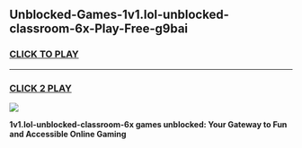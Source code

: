 
## Unblocked-Games-1v1.lol-unblocked-classroom-6x-Play-Free-g9bai
<h3>
<a href="https://premium76.site?title=1v1.lol-unblocked-classroom-6x&ref=18A1">CLICK TO PLAY</a></h3>
<hr>

<h3>
<a href="https://premium76.site?title=1v1.lol-unblocked-classroom-6x&ref=18A1">CLICK 2 PLAY</a>
  
</h3>

<a href="https://premium76.site?title=1v1.lol-unblocked-classroom-6x&ref=18A1"><img src="https://clearcache.store/games.png"></a>


**1v1.lol-unblocked-classroom-6x games unblocked: Your Gateway to Fun and Accessible Online Gaming**
